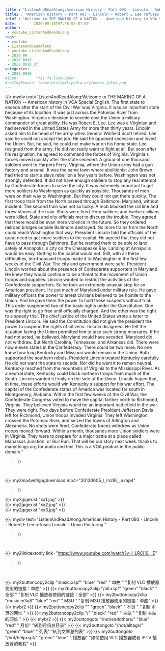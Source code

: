 ```yaml
---
title : "ListenAndReadAlong:American History - Part 093 - Lincoln - Robert E Lee refuses Lincoln - Union Posturing "
title2 : "American History - Part 093 - Lincoln - Robert E Lee refuses Lincoln - Union Posturing "
info2 : "Welcome to THE MAKING OF A NATION -- American history in VOA Special English. The first state to secede after the start of the Civil War was Virginia. It was an important state because of its location. It was just across the Potomac River from Washington. Virginia s decision to secede cost the Union a military commander of great ability. He was Robert E. Lee. Lee was a Virginian and had served in the United States Army for more than thirty years. Lincoln asked him to be head of the army when General Winfield Scott retired. Lee said he could not accept the job. He said he opposed secession and loved the Union. But, he said, he could not make war on his home state. Lee resigned from the army. He did not really want to fight at all. But soon after his resignation, he agreed to command the forces of Virginia. Virginia s forces moved quickly after the state seceded. A group of one thousand soldiers went to Harpers Ferry, Virginia, where the Union army had a gun factory and arsenal. It was the same town where abolitionist John Brown had tried to start a slave rebellion a few years before. Washington was not strongly defended. It did not have enough soldiers to stop any real attempt by Confederate forces to seize the city. It was extremely important to get more soldiers to Washington as quickly as possible. Thousands of men were on their way to Washington. But they could not get there quickly. The first troop train from the North passed through Baltimore, Maryland, without incident. The second train was not so lucky. A mob blocked the rail line and threw stones at the train. Shots were fired. Four soldiers and twelve civilians were killed. State and city officials met to discuss the trouble. They agreed that there would be even more violence in the future. So they ordered railroad bridges outside Baltimore destroyed. No more trains from the North could reach Washington that way. President Lincoln told the officials of the great need to get more soldiers to the capital. He agreed that they did not have to pass through Baltimore. But he wanted them to be able to land safely at Annapolis, a city on the Chesapeake Bay. Landing at Annapolis would be easy. Getting to the capital would not. Still, with all these difficulties, ten-thousand troops made it to Washington in the first few weeks of the Civil War. The city and government were safe. President Lincoln worried about the presence of Confederate supporters in Maryland. He knew they would continue to be a threat to the movement of Union troops and supplies. Lincoln wanted to restrict the activities of the Confederate supporters. So he took an extremely unusual step for an American president. He put much of Maryland under military rule. He gave military officers the power to arrest civilians believed to be hostile to the Union. And he gave them the power to hold these suspects without trial. This order suspended two of the basic rights under the Constitution. One was the right to go free until officially charged. And the other was the right to a speedy trial. The chief justice of the United States wrote a letter to President Lincoln. He said the Constitution did not give the president the power to suspend the rights of citizens. Lincoln disagreed. He felt the situation facing the Union permitted him to take such strong measures. If he had not acted, he believed, Maryland would have seceded. Maryland did not withdraw. But North Carolina, Tennessee, and Arkansas did. There were now eleven states in the Confederacy. There could be two more. No one knew how long Kentucky and Missouri would remain in the Union. Both supported the southern rebels. President Lincoln treated Kentucky carefully. He did not want the state to secede. Nor did he want it to remain neutral. Kentucky reached from the mountains of Virginia to the Mississippi River. As a neutral state, Kentucky could block northern troops from much of the South. Lincoln wanted it firmly on the side of the Union. Lincoln hoped that, in time, these efforts would win Kentucky s support for his war effort. The capital of the Confederate states of America was located far south in Montgomery, Alabama. Within the first few weeks of the Civil War, the Confederate Congress voted to move the capital farther north to Richmond, Virginia. They believed Virginia would be an important battlefield in the war. They were right. Two days before Confederate President Jefferson Davis left for Richmond, Union troops invaded Virginia. They left Washington, crossed the Potomac River, and seized the towns of Arlington and Alexandria. No shots were fired. Confederate forces withdrew as Union troops moved forward. Within a month, thousands more Union soldiers were in Virginia. They were to prepare for a major battle at a place called Manassas Junction, or Bull Run. That will be our story next week. thanks to manythings.org for audio and text  This is a VOA product in the public domain "
date:        2020-09-18T07:48:08-07:00
author:
 - youtube_ListenAndReadAlong
tags:
 - youtube
 - ListenAndReadAlong
 - youtube_ListenAndReadAlong
 - 2020_09
 - 2020_0918
 - 2020_0918_07
categories:
 - 2020_0918
#icon:        "fas fa-lock-open"
#resImgTeaser: teaserpics/wikipedia.org/emacs-jokes.png
---
```


{{< mydiv text="ListenAndReadAlong:Welcome to THE MAKING OF A NATION -- American history in VOA Special English. The first state to secede after the start of the Civil War was Virginia. It was an important state because of its location. It was just across the Potomac River from Washington. Virginia s decision to secede cost the Union a military commander of great ability. He was Robert E. Lee. Lee was a Virginian and had served in the United States Army for more than thirty years. Lincoln asked him to be head of the army when General Winfield Scott retired. Lee said he could not accept the job. He said he opposed secession and loved the Union. But, he said, he could not make war on his home state. Lee resigned from the army. He did not really want to fight at all. But soon after his resignation, he agreed to command the forces of Virginia. Virginia s forces moved quickly after the state seceded. A group of one thousand soldiers went to Harpers Ferry, Virginia, where the Union army had a gun factory and arsenal. It was the same town where abolitionist John Brown had tried to start a slave rebellion a few years before. Washington was not strongly defended. It did not have enough soldiers to stop any real attempt by Confederate forces to seize the city. It was extremely important to get more soldiers to Washington as quickly as possible. Thousands of men were on their way to Washington. But they could not get there quickly. The first troop train from the North passed through Baltimore, Maryland, without incident. The second train was not so lucky. A mob blocked the rail line and threw stones at the train. Shots were fired. Four soldiers and twelve civilians were killed. State and city officials met to discuss the trouble. They agreed that there would be even more violence in the future. So they ordered railroad bridges outside Baltimore destroyed. No more trains from the North could reach Washington that way. President Lincoln told the officials of the great need to get more soldiers to the capital. He agreed that they did not have to pass through Baltimore. But he wanted them to be able to land safely at Annapolis, a city on the Chesapeake Bay. Landing at Annapolis would be easy. Getting to the capital would not. Still, with all these difficulties, ten-thousand troops made it to Washington in the first few weeks of the Civil War. The city and government were safe. President Lincoln worried about the presence of Confederate supporters in Maryland. He knew they would continue to be a threat to the movement of Union troops and supplies. Lincoln wanted to restrict the activities of the Confederate supporters. So he took an extremely unusual step for an American president. He put much of Maryland under military rule. He gave military officers the power to arrest civilians believed to be hostile to the Union. And he gave them the power to hold these suspects without trial. This order suspended two of the basic rights under the Constitution. One was the right to go free until officially charged. And the other was the right to a speedy trial. The chief justice of the United States wrote a letter to President Lincoln. He said the Constitution did not give the president the power to suspend the rights of citizens. Lincoln disagreed. He felt the situation facing the Union permitted him to take such strong measures. If he had not acted, he believed, Maryland would have seceded. Maryland did not withdraw. But North Carolina, Tennessee, and Arkansas did. There were now eleven states in the Confederacy. There could be two more. No one knew how long Kentucky and Missouri would remain in the Union. Both supported the southern rebels. President Lincoln treated Kentucky carefully. He did not want the state to secede. Nor did he want it to remain neutral. Kentucky reached from the mountains of Virginia to the Mississippi River. As a neutral state, Kentucky could block northern troops from much of the South. Lincoln wanted it firmly on the side of the Union. Lincoln hoped that, in time, these efforts would win Kentucky s support for his war effort. The capital of the Confederate states of America was located far south in Montgomery, Alabama. Within the first few weeks of the Civil War, the Confederate Congress voted to move the capital farther north to Richmond, Virginia. They believed Virginia would be an important battlefield in the war. They were right. Two days before Confederate President Jefferson Davis left for Richmond, Union troops invaded Virginia. They left Washington, crossed the Potomac River, and seized the towns of Arlington and Alexandria. No shots were fired. Confederate forces withdrew as Union troops moved forward. Within a month, thousands more Union soldiers were in Virginia. They were to prepare for a major battle at a place called Manassas Junction, or Bull Run. That will be our story next week. thanks to manythings.org for audio and text  This is a VOA product in the public domain "
>}}
<br>


{{< my2mp4withjpgdownload mp4="20130605_l_lrci16__e.mp4"
>}}

{{< my2jpgexist "xx1.jpg" >}}<br>
{{< my2jpgexist "xx2.jpg" >}}<br>
{{< my2jpgexist "xx3.jpg" >}}<br>



{{< mydiv text="ListenAndReadAlong:American History - Part 093 - Lincoln - Robert E Lee refuses Lincoln - Union Posturing "
>}}
<br>

{{< my2linktextonly link="https://www.youtube.com/watch?v=l_LRCi16-_E"
>}}


<br>

{{< my2buttoncopy2clip "music.xspf"        "blue"   "red"    " 单曲 "  "复制 VLC 播放器使用的链接：单曲" >}} {{< my2buttoncopy2clip "/all.xspf"         "green"  "black"  " 全部 "  "复制 VLC 播放器使用的链接：全部" >}} {{< my2buttoncopy2clip "music.m3u8"        "blue"   "red"    " M3U  "    "复制 M3U 播放器使用的链接：单曲" >}} {{< mybr2 >}} {{< my2buttoncopy2clip ""                  "green"  "black"  " 本页 "    "复制 本页的网址 " >}} {{< my2buttoncopy2clip "/"                 "black"  "red"    " 主站 "    "复制 主站的网址 " >}} {{< mybr2 >}} {{< my2buttongoto      "/hot/endothers/"   "blue"   "red"    " 月份"   "转到月份总目录" >}} {{< my2buttongoto      "/hot/alltags/"     "green"  "blue"   " 列表"   "转到文章总列表" >}} {{< my2buttongoto      "/hot/helpxspf/"    "green"  "blue"   " 播放器" "如何使用 VLC 播放器或者 IPTV 播放器的教程" >}} 
